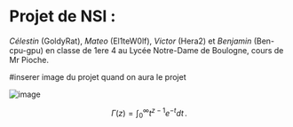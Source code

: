 # Projet de NSI :

*Célestin* (GoldyRat), *Mateo* (El1teW0lf), *Victor* (Hera2) et *Benjamin* (Ben-cpu-gpu) en classe de 1ere 4 au Lycée Notre-Dame de Boulogne, cours de Mr Pioche.

#inserer image du projet quand on aura le projet

![image](https://external-content.duckduckgo.com/iu/?u=http%3A%2F%2Fmedia.giphy.com%2Fmedia%2FRo2MgOxH9iaVG%2Fgiphy.gif&f=1&nofb=1&ipt=30eea9df77f9a50fb79231dd2277be5e6e88ba7af9628a6e5785cbffb38da713&ipo=images)


$$
\Gamma(z) = \int_0^\infty t^{z-1}e^{-t}dt\,.
$$
